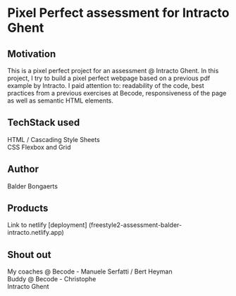 # Pixel Perfect assessment for Intracto Ghent

## Motivation
This is a pixel perfect project for an assessment @ Intracto Ghent. In this project, I try to build a pixel perfect webpage based on a previous pdf example by Intracto. I paid attention to: readability of the code, best practices from a previous exercises at Becode, responsiveness of the page as well as semantic HTML elements.

## TechStack used
HTML / Cascading Style Sheets <br>
CSS Flexbox and Grid

## Author
Balder Bongaerts

## Products
Link to netlify [deployment] (freestyle2-assessment-balder-intracto.netlify.app)

## Shout out
My coaches @ Becode - Manuele Serfatti / Bert Heyman <br>
Buddy @ Becode - Christophe <br>
Intracto Ghent
